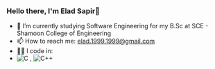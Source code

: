 ### Hello there, I'm Elad Sapir👋

- 🌱 I’m currently studying Software Engineering for my B.Sc at SCE - Shamoon College of Engineering
- 📫 How to reach me: elad.1999.1999@gmail.com
- 👨‍💻 I code in: 
- ![C](https://user-images.githubusercontent.com/93078589/172214970-b70b2729-2e88-4f17-9543-155cf1aab98f.png) , ![C++](https://user-images.githubusercontent.com/93078589/172215161-aea741d8-027e-4375-a1c3-16a02a309dde.png)




